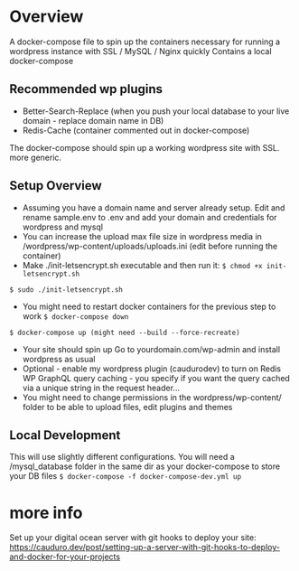 # Overview
A docker-compose file to spin up the containers necessary for running a wordpress instance with SSL / MySQL / Nginx quickly
Contains a local docker-compose

## Recommended wp plugins 
- Better-Search-Replace (when you push your local database to your live domain - replace domain name in DB)
- Redis-Cache (container commented out in docker-compose)

The docker-compose should spin up a working wordpress site with SSL. more generic.

## Setup Overview
- Assuming you have a domain name and server already setup. Edit and rename sample.env to .env and add your domain and credentials for wordpress and mysql
- You can increase the upload max file size in wordpress media in /wordpress/wp-content/uploads/uploads.ini (edit before running the container)
- Make ./init-letsencrypt.sh executable and then run it:
```$ chmod +x init-letsencrypt.sh```

```$ sudo ./init-letsencrypt.sh```

- You might need to restart docker containers for the previous step to work
```$ docker-compose down```

```$ docker-compose up (might need --build --force-recreate)```

- Your site should spin up  Go to yourdomain.com/wp-admin and install wordpress as usual
- Optional - enable my wordpress plugin (caudurodev) to turn on Redis WP GraphQL query caching - you specify if you want the query cached via a unique string in the request header...
- You might need to change permissions in the wordpress/wp-content/ folder to be able to upload files, edit plugins and themes


## Local Development
This will use slightly different configurations. You will need a /mysql_database folder in the same dir as your docker-compose to store your DB files
```$ docker-compose -f docker-compose-dev.yml up```

# more info
Set up your digital ocean server with git hooks to deploy your site:
https://cauduro.dev/post/setting-up-a-server-with-git-hooks-to-deploy-and-docker-for-your-projects

 

